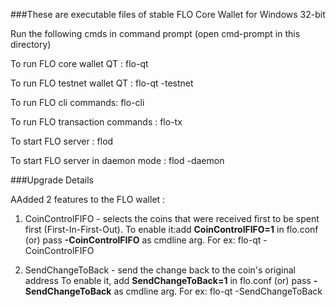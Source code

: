 ###These are executable files of stable FLO Core Wallet for Windows 32-bit

Run the following cmds in command prompt (open cmd-prompt in this directory)

To run FLO core wallet QT :
	flo-qt

To run FLO testnet wallet QT :
	flo-qt -testnet

To run FLO cli commands:
	flo-cli

To run FLO transaction commands :
	flo-tx

To start FLO server :
	flod

To start FLO server in daemon mode :
	flod -daemon


###Upgrade Details

AAdded 2 features to the FLO wallet :
1. CoinControlFIFO - selects the coins that were received first to be spent first (First-In-First-Out).
To enable it:add **CoinControlFIFO=1** in flo.conf (or) pass **-CoinControlFIFO** as cmdline arg. For ex:
	flo-qt -CoinControlFIFO

2. SendChangeToBack - send the change back to the coin's original address
To enable it, add **SendChangeToBack=1** in flo.conf (or) pass **-SendChangeToBack** as cmdline arg. For ex:
	flo-qt -SendChangeToBack

